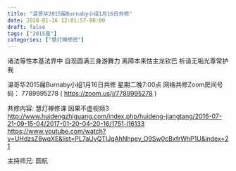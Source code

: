 ```yaml
---
title: "温哥华2015届Burnaby小组1月16日共修"
date: 2018-01-16 12:01:57-08:00
draft: false
tags: ["2015届"]
categories: ["慧灯禅修班"]
---
```

诸法等性本基法界中 自现圆满三身游舞力
离障本来怙主龙钦巴 祈请无垢光尊常护我

温哥华2015届Burnaby小组1月16日共修
星期二晚7:00点
网络共修Zoom房间号码： 7789995278 ( https://zoom.us/j/7789995278 )

共修内容:
慧灯禅修课 因果不虚视频3
http://www.huidengzhiguang.com/index.php/huideng-jiangtang/2016-07-21-09-15-04/2017-01-20-04-20-16/1751-l16133 
https://www.youtube.com/watch?v=UHdzsZ8wqXE&list=PL7aUyQTIJqAhNhpev_O9Sw0cBxfrWhP1U&index=21

主持师兄: 圆航
